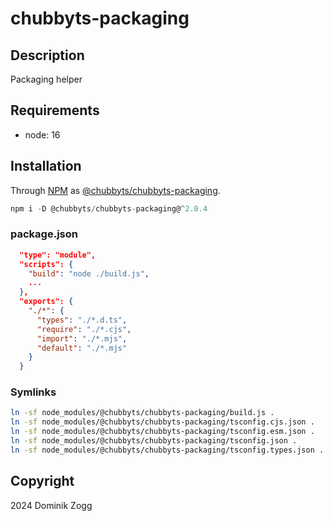 # chubbyts-packaging

## Description

Packaging helper

## Requirements

 * node: 16

## Installation

Through [NPM](https://www.npmjs.com) as [@chubbyts/chubbyts-packaging][1].

```ts
npm i -D @chubbyts/chubbyts-packaging@^2.0.4
```

### package.json

```json
  "type": "module",
  "scripts": {
    "build": "node ./build.js",
    ...
  },
  "exports": {
    "./*": {
      "types": "./*.d.ts",
      "require": "./*.cjs",
      "import": "./*.mjs",
      "default": "./*.mjs"
    }
  }
```

### Symlinks

```sh
ln -sf node_modules/@chubbyts/chubbyts-packaging/build.js .
ln -sf node_modules/@chubbyts/chubbyts-packaging/tsconfig.cjs.json .
ln -sf node_modules/@chubbyts/chubbyts-packaging/tsconfig.esm.json .
ln -sf node_modules/@chubbyts/chubbyts-packaging/tsconfig.json .
ln -sf node_modules/@chubbyts/chubbyts-packaging/tsconfig.types.json .
```

## Copyright

2024 Dominik Zogg

[1]: https://www.npmjs.com/package/@chubbyts/chubbyts-packaging
